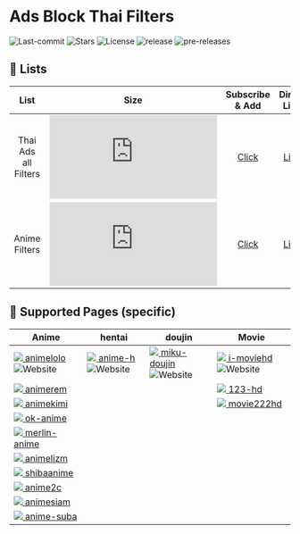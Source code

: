 # Ads Block Thai Filters
![Last-commit](https://img.shields.io/github/last-commit/F1rstStr0ke/AdBlock-Thai-Filters?style=flat-square)
![Stars](https://img.shields.io/github/stars/F1rstStr0ke/AdBlock-Thai-Filters?style=flat-square)
![License](https://img.shields.io/github/license/F1rstStr0ke/AdBlock-Thai-Filters?style=flat-square)
![release](https://img.shields.io/github/v/release/F1rstStr0ke/AdBlock-Thai-Filters?style=flat-square)
![pre-releases](https://img.shields.io/github/v/release/F1rstStr0ke/AdBlock-Thai-Filters?include_prereleases&label=pre-releases&style=flat-square)

## :page_facing_up: Lists
List | Size | Subscribe & Add | Direct Link | tag
|:---------:|:-------:|:-------:|:--------:|:---------:|
Thai Ads all Filters | ![][Filter Size_all] | [Click][Filter Subscribe_all] | [Link][Direct_all] | ![][tag_all]
Anime Filters | ![][Filter Size_Anime] | [Click][Filter Subscribe_Anime] | [Link][Direct_Anime] |

[Filter Subscribe_all]: https://subscribe.adblockplus.org/?location=https://raw.githubusercontent.com/F1rstStr0ke/adblock-thai-filters/master/filterlistall.txt&title=AdsBlockThaiFilters
[Direct_all]: https://raw.githubusercontent.com/F1rstStr0ke/AdBlock-Thai-Filters/master/filterlistall.txt
[Filter Size_all]: https://img.shields.io/github/size/F1rstStr0ke/AdBlock-Thai-Filters/filterlistall.txt?style=flat-square
[Tag_all]: https://img.shields.io/github/v/tag/F1rstStr0ke/AdBlock-Thai-Filters?label=%20Patch&style=for-the-badge

[Filter Subscribe_Anime]: https://subscribe.adblockplus.org/?location=https://raw.githubusercontent.com/F1rstStr0ke/adblock-thai-filters/master/anime.txt&title=AdsBlockThaiAnimeFilters
[Direct_Anime]: https://raw.githubusercontent.com/F1rstStr0ke/AdBlock-Thai-Filters/master/anime.txt
[Filter Size_Anime]: https://img.shields.io/github/size/F1rstStr0ke/AdBlock-Thai-Filters/anime.txt?style=flat-square
[Tag_Anime]: https://img.shields.io/github/v/tag/F1rstStr0ke/AdBlock-Thai-Filters?label=%20Patch&style=for-the-badge

## :page_facing_up: Supported Pages (specific)
<!--pages-->
  <table>
    <thead>
      <tr>
        <th>Anime</th>
        <th>hentai</th>
        <th>doujin</th>
        <th>Movie</th>
      </tr>
    </thead>
    <tbody>
      <tr>
                <td><a href="https://animelolo.com"><img src="https://www.google.com/s2/favicons?domain=https://animelolo.com"> animelolo</a> 
                <img alt="Website" src="https://img.shields.io/website?label=web&style=flat-square&up_message=up&url=https%3A%2F%2Fanimelolo.com"></td>
                <td><a href="https://anime-h.com"><img src="https://www.google.com/s2/favicons?domain=https://anime-h.com"> anime-h</a> 
                <img alt="Website" src="https://img.shields.io/website?label=web&style=flat-square&up_message=up&url=https%3A%2F%2Fanime-h.com"></td>
                <td><a href="https://miku-doujin.com"><img src="https://www.google.com/s2/favicons?domain=https://miku-doujin.com"> miku-doujin</a> 
                <img alt="Website" src="https://img.shields.io/website?label=web&style=flat-square&up_message=up&url=https%3A%2F%2Fmiku-doujin.com"></td>
                <td><a href="https://i-moviehd.com"><img src="https://www.google.com/s2/favicons?domain=https://i-moviehd.com"> i-moviehd</a> 
                <img alt="Website" src="https://img.shields.io/website?label=web&style=flat-square&up_message=up&url=https%3A%2F%2Fi-moviehd.com"></td>
              </tr><tr>
                <td><a href="https://www.animerem.com"><img src="https://www.google.com/s2/favicons?domain=https://www.animerem.com"> animerem</a></td>
                <td></td>
                <td></td>
                <td><a href="https://123-hd.com"><img src="https://www.google.com/s2/favicons?domain=https://123-hd.com"> 123-hd</a></td>
              </tr><tr>
                <td><a href="https://animekimi.com"><img src="https://www.google.com/s2/favicons?domain=https://animekimi.com"> animekimi</a></td>
                <td></td>
                <td></td>
                <td><a href="https://movie222hd.com"><img src="https://www.google.com/s2/favicons?domain=https://movie222hd.com"> movie222hd</a></td>
              </tr><tr>
                <td><a href="https://ok-anime.com"><img src="https://www.google.com/s2/favicons?domain=https://ok-anime.com"> ok-anime</a></td>
                <td></td>
                <td></td>
                <td></td>
              </tr><tr>
                <td><a href="https://merlin-anime.com"><img src="https://www.google.com/s2/favicons?domain=https://merlin-anime.com"> merlin-anime</a></td>
                <td></td>
                <td></td>
                <td></td>
              </tr><tr>
                <td><a href="https://www.animelizm.com"><img src="https://www.google.com/s2/favicons?domain=https://www.animelizm.com"> animelizm</a></td>
                <td></td>
                <td></td>
                <td></td>
              </tr><tr>
                <td><a href="https://www.shibaanime.com"><img src="https://www.google.com/s2/favicons?domain=https://www.shibaanime.com"> shibaanime</a></td>
                <td></td>
                <td></td>
                <td></td>
              </tr><tr>
                <td><a href="https://anime2c.com"><img src="https://www.google.com/s2/favicons?domain=https://anime2c.com"> anime2c</a></td>
                <td></td>
                <td></td>
                <td></td>
              </tr><tr>
                <td><a href="https://www.animesiam.com"><img src="https://www.google.com/s2/favicons?domain=https://www.animesiam.com"> animesiam</a></td>
                <td></td>
                <td></td>
                <td></td>
              </tr><tr>
                <td><a href="https://www.anime-suba.com"><img src="https://www.google.com/s2/favicons?domain=https://www.anime-suba.com"> anime-suba</a></td>
                <td></td>
                <td></td>
                <td></td>
              </tr>
    </tbody>
  </table>
  <!--/pages-->
